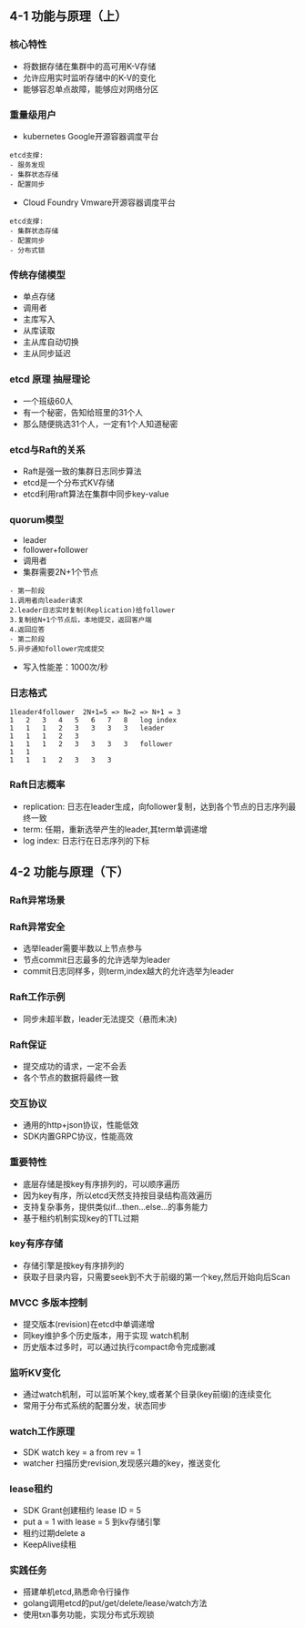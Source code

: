 ## 4-1 功能与原理（上）
### 核心特性
- 将数据存储在集群中的高可用K-V存储
- 允许应用实时监听存储中的K-V的变化
- 能够容忍单点故障，能够应对网络分区

### 重量级用户
- kubernetes Google开源容器调度平台

```
etcd支撑:
- 服务发现
- 集群状态存储
- 配置同步
```

- Cloud Foundry Vmware开源容器调度平台

```
etcd支撑:
- 集群状态存储
- 配置同步
- 分布式锁
```

### 传统存储模型
- 单点存储
- 调用者
- 主库写入
- 从库读取
- 主从库自动切换
- 主从同步延迟

### etcd 原理 抽屉理论
- 一个班级60人
- 有一个秘密，告知给班里的31个人
- 那么随便挑选31个人，一定有1个人知道秘密

### etcd与Raft的关系
- Raft是强一致的集群日志同步算法
- etcd是一个分布式KV存储
- etcd利用raft算法在集群中同步key-value

### quorum模型
- leader
- follower+follower
- 调用者
- 集群需要2N+1个节点

```
- 第一阶段
1.调用者向leader请求
2.leader日志实时复制(Replication)给follower
3.复制给N+1个节点后，本地提交，返回客户端
4.返回应答
- 第二阶段
5.异步通知follower完成提交

```
- 写入性能差：1000次/秒

### 日志格式
```
1leader4follower  2N+1=5 => N=2 => N+1 = 3
1	2	3	4	5	6	7	8	log index
1	1	1	2	3	3	3	3	leader
1 	1 	1	2	3
1	1	1	2	3	3	3	3	follower
1	1
1	1	1	2	3	3	3
```
### Raft日志概率
- replication: 日志在leader生成，向follower复制，达到各个节点的日志序列最终一致
- term: 任期，重新选举产生的leader,其term单调递增
- log index: 日志行在日志序列的下标

## 4-2 功能与原理（下）
### Raft异常场景
### Raft异常安全
- 选举leader需要半数以上节点参与
- 节点commit日志最多的允许选举为leader
- commit日志同样多，则term,index越大的允许选举为leader

### Raft工作示例
- 同步未超半数，leader无法提交（悬而未决)
### Raft保证
- 提交成功的请求，一定不会丢
- 各个节点的数据将最终一致

### 交互协议
- 通用的http+json协议，性能低效
- SDK内置GRPC协议，性能高效

### 重要特性
- 底层存储是按key有序排列的，可以顺序遍历
- 因为key有序，所以etcd天然支持按目录结构高效遍历
- 支持复杂事务，提供类似if...then...else...的事务能力
- 基于租约机制实现key的TTL过期


### key有序存储
- 存储引擎是按key有序排列的
- 获取子目录内容，只需要seek到不大于前缀的第一个key,然后开始向后Scan

### MVCC 多版本控制
- 提交版本(revision)在etcd中单调递增
- 同key维护多个历史版本，用于实现 watch机制
- 历史版本过多时，可以通过执行compact命令完成删减

### 监听KV变化
- 通过watch机制，可以监听某个key,或者某个目录(key前缀)的连续变化
- 常用于分布式系统的配置分发，状态同步

### watch工作原理
- SDK  watch key = a from rev = 1
- watcher 扫描历史revision,发现感兴趣的key，推送变化

### lease租约
- SDK Grant创建租约 lease ID = 5
- put a = 1 with lease = 5 到kv存储引擎
- 租约过期delete a
- KeepAlive续租

### 实践任务
- 搭建单机etcd,熟悉命令行操作
- golang调用etcd的put/get/delete/lease/watch方法
- 使用txn事务功能，实现分布式乐观锁